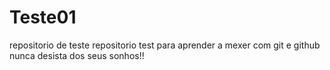 # Teste01
 repositorio  de teste
 repositorio test para aprender a mexer com git e github
 nunca desista dos seus sonhos!!

